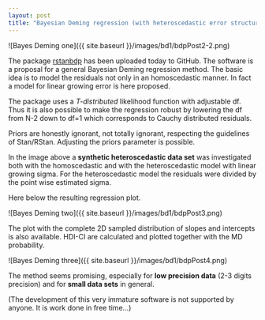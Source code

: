 ```yaml
---
layout: post
title: "Bayesian Deming regression (with heteroscedastic error structure)"
---
```


![Bayes Deming one]({{ site.baseurl }}/images/bd1/bdpPost2-2.png)

The package [rstanbdp](https://github.com/piodag/rstanbdp) has been uploaded today to GitHub. The software is a proposal for a general Bayesian Deming regression method. The basic idea is to model the residuals not only in an homoscedastic manner. In fact a model for linear growing error is here proposed.

The package uses a *T-distributed* likelihood function with adjustable df. Thus it is also possible to make the regression robust by lowering the df from N-2 down to df=1 which corresponds to Cauchy distributed residuals.

Priors are honestly ignorant, not totally ignorant, respecting the guidelines of Stan/RStan. Adjusting the priors parameter is possible.

In the image above a **synthetic heteroscedastic data set** was investigated both with the homoscedastic and with the heteroscedastic model with linear growing sigma. For the heteroscedastic model the residuals were divided by the point wise estimated sigma.

Here below the resulting regression plot.

![Bayes Deming two]({{ site.baseurl }}/images/bd1/bdpPost3.png)

The plot with the complete 2D sampled distribution of slopes and intercepts is also available. HDI-CI are calculated and plotted together with the MD probability.

![Bayes Deming three]({{ site.baseurl }}/images/bd1/bdpPost4.png)

The method seems promising, especially for **low precision data** (2-3 digits precision) and for **small data sets** in general.

(The development of this very immature software is not supported by anyone. It is work done in free time...)
